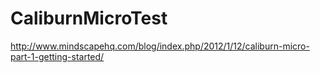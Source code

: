 # CaliburnMicroTest

http://www.mindscapehq.com/blog/index.php/2012/1/12/caliburn-micro-part-1-getting-started/
